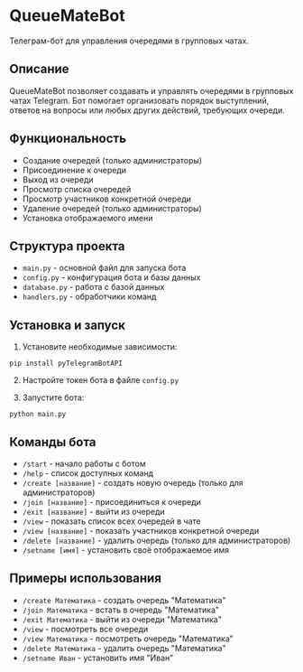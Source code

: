 # QueueMateBot

Телеграм-бот для управления очередями в групповых чатах.

## Описание

QueueMateBot позволяет создавать и управлять очередями в групповых чатах Telegram. Бот помогает организовать порядок выступлений, ответов на вопросы или любых других действий, требующих очереди.

## Функциональность

- Создание очередей (только администраторы)
- Присоединение к очереди
- Выход из очереди
- Просмотр списка очередей
- Просмотр участников конкретной очереди
- Удаление очередей (только администраторы)
- Установка отображаемого имени

## Структура проекта

- `main.py` - основной файл для запуска бота
- `config.py` - конфигурация бота и базы данных
- `database.py` - работа с базой данных
- `handlers.py` - обработчики команд

## Установка и запуск

1. Установите необходимые зависимости:
```
pip install pyTelegramBotAPI
```

2. Настройте токен бота в файле `config.py`

3. Запустите бота:
```
python main.py
```

## Команды бота

- `/start` - начало работы с ботом
- `/help` - список доступных команд
- `/create [название]` - создать новую очередь (только для администраторов)
- `/join [название]` - присоединиться к очереди
- `/exit [название]` - выйти из очереди
- `/view` - показать список всех очередей в чате
- `/view [название]` - показать участников конкретной очереди
- `/delete [название]` - удалить очередь (только для администраторов)
- `/setname [имя]` - установить своё отображаемое имя

## Примеры использования

- `/create Математика` - создать очередь "Математика"
- `/join Математика` - встать в очередь "Математика"
- `/exit Математика` - выйти из очереди "Математика"
- `/view` - посмотреть все очереди
- `/view Математика` - посмотреть очередь "Математика"
- `/delete Математика` - удалить очередь "Математика"
- `/setname Иван` - установить имя "Иван"
